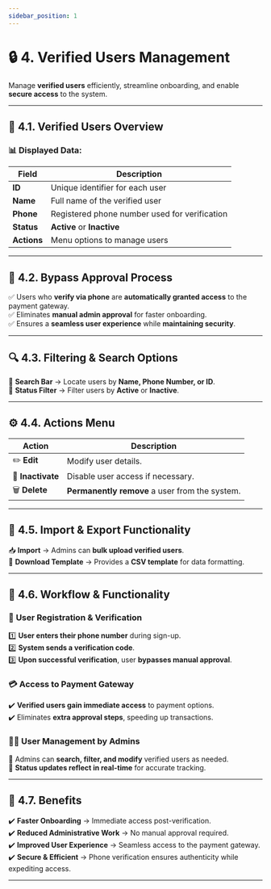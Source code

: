 ```yaml
---
sidebar_position: 1
---
```


# 🔒 4. Verified Users Management

Manage **verified users** efficiently, streamline onboarding, and enable **secure access** to the system.

---

## 📌 4.1. Verified Users Overview

### 📊 Displayed Data:

| Field       | Description                                   |
| ----------- | --------------------------------------------- |
| **ID**      | Unique identifier for each user               |
| **Name**    | Full name of the verified user                |
| **Phone**   | Registered phone number used for verification |
| **Status**  | **Active** or **Inactive**                    |
| **Actions** | Menu options to manage users                  |

---

## 🚀 4.2. Bypass Approval Process

✅ Users who **verify via phone** are **automatically granted access** to the payment gateway.  
✅ Eliminates **manual admin approval** for faster onboarding.  
✅ Ensures a **seamless user experience** while **maintaining security**.

---

## 🔍 4.3. Filtering & Search Options

🔹 **Search Bar** → Locate users by **Name, Phone Number, or ID**.  
🔹 **Status Filter** → Filter users by **Active** or **Inactive**.

---

## ⚙️ 4.4. Actions Menu

| Action            | Description                                    |
| ----------------- | ---------------------------------------------- |
| ✏️ **Edit**       | Modify user details.                           |
| 🚫 **Inactivate** | Disable user access if necessary.              |
| 🗑️ **Delete**     | **Permanently remove** a user from the system. |

---

## 📂 4.5. Import & Export Functionality

📥 **Import** → Admins can **bulk upload verified users**.  
📄 **Download Template** → Provides a **CSV template** for data formatting.

---

## 🔗 4.6. Workflow & Functionality

### 📝 **User Registration & Verification**

1️⃣ **User enters their phone number** during sign-up.  
2️⃣ **System sends a verification code**.  
3️⃣ **Upon successful verification**, user **bypasses manual approval**.

### 💳 **Access to Payment Gateway**

✔️ **Verified users gain immediate access** to payment options.  
✔️ Eliminates **extra approval steps**, speeding up transactions.

### 👨‍💼 **User Management by Admins**

🔹 Admins can **search, filter, and modify** verified users as needed.  
🔹 **Status updates reflect in real-time** for accurate tracking.

---

## 🎯 4.7. Benefits

✔️ **Faster Onboarding** → Immediate access post-verification.  
✔️ **Reduced Administrative Work** → No manual approval required.  
✔️ **Improved User Experience** → Seamless access to the payment gateway.  
✔️ **Secure & Efficient** → Phone verification ensures authenticity while expediting access.

---
